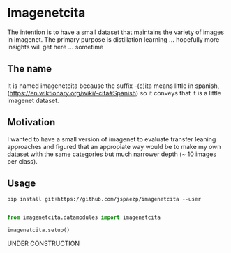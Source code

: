 
# Imagenetcita

The intention is to have a small dataset that maintains the variety of images in imagenet.
The primary purpose is distillation learning ... hopefully more insights will get here ... sometime

## The name

It is named imagenetcita because the suffix -(c)ita means little in spanish,
(https://en.wiktionary.org/wiki/-cita#Spanish) so it conveys that it is a little imagenet dataset.

## Motivation

I wanted to have a small version of imagenet to evaluate transfer leaning approaches and figured
that an appropiate way would be to make my own dataset with the same categories but much narrower
depth (~ 10 images per class).

## Usage

    pip install git+https://github.com/jspaezp/imagenetcita --user

```python

from imagenetcita.datamodules import imagenetcita

imagenetcita.setup()

```

UNDER CONSTRUCTION
